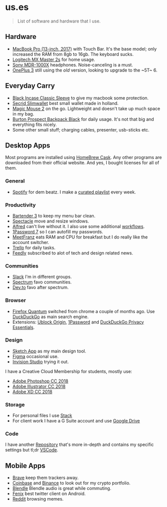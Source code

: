 # us.es
> List of software and hardware that I use.

## Hardware

* [MacBook Pro (13-inch, 2017)](https://www.apple.com/shop/buy-mac/macbook-pro?product=MPXV2LL/A&step=config) with Touch Bar. It's the base model; only increased the RAM from 8gb to 16gb. The keyboard sucks.
* [Logitech MX Master 2s](https://www.logitech.com/en-us/product/mx-master-2s-flow) for home usage.
* [Sony MDR-1000X](https://www.sony.com/electronics/headband-headphones/mdr-1000x) headphones. Noise-canceling is a must.
* [OnePlus 3](https://www.sony.com/electronics/headband-headphones/mdr-1000x) still using the *old* version, looking to upgrade to the ~5T~ 6.

## Everyday Carry

* [Black Incase Classic Sleeve](https://incase.eu/products/protection/macbook-sleeves/classic-sleeve-for-mb-pro-13.html) to give my macbook some protection.
* [Secrid Slimwallet](https://secrid.com/en/collection/slimwallet/product/id:601645908010) best small wallet made in holland.
* [Magic Mouse 2](https://www.apple.com/shop/product/MLA02LL/A/magic-mouse-2) on the go. Lightweight and doesn't take up much space in my bag.
* [Burton Prospect Backpack Black](https://www.burton.com/us/en/p/prospect-backpack/F18-163381.html?color=16338104717) for daily usage. It's not that big and everything fits nicely.
* Some other small stuff; charging cables, presenter, usb-sticks etc.

## Desktop Apps
Most programs are installed using [HomeBrew Cask](https://caskroom.github.io/). Any other programs are downloaded from their official website. And yes, I bought licenses for all of them.

### General
* [Spotify](https://www.spotify.com/nl/) for dem beatz. I make a [curated playlist](https://open.spotify.com/user/1146973603?si=wHtXYiP5R36BhZ10xMBrrQ) every week. 

### Productivity
* [Bartender 3](https://www.macbartender.com/) to keep my menu bar clean.
* [Spectacle](https://www.spectacleapp.com/) move and resize windows.
* [Alfred](https://www.alfredapp.com/) can't live without it. I also use some additional [workflows](/workflows).
* [1Password 7](https://1password.com/) so I can autofill my passwords.
* [MeetFranz](https://meetfranz.com/) eats RAM and CPU for breakfast but I do really like the account switcher.
* [Trello](https://trello.com/) for daily tasks.
* [Feedly](http://feedly.com/) subscribed to alot of tech and design related news.

### Communities
* [Slack](https://slack.com/) I'm in different groups.
* [Spectrum](https://spectrum.chat/) favo communities.
* [Dev.to](https://dev.to/) favo after spectrum.

### Browser
* [Firefox Quantum](https://www.mozilla.org/en-US/firefox/new/) switched from chrome a couple of months ago. Use [DuckDuckGo](https://duckduckgo.com/) as main search engine.
* Extensions:  [Ublock Origin](https://addons.mozilla.org/en-US/firefox/addon/ublock-origin/), [1Password](https://agilebits.com/onepassword/extensions) and [DuckDuckGo Privacy Essentials](https://addons.mozilla.org/en-US/firefox/addon/duckduckgo-for-firefox/).

### Design
* [Sketch App](https://www.sketchapp.com/) as my main design tool.
* [Figma](https://www.figma.com/) occasional use.
* [Invision Studio](https://www.invisionapp.com/studio) trying it out.

I have a Creative Cloud Membership for students, mostly use:

* [Adobe Photoshop CC 2018](https://www.adobe.com/creativecloud/buy/students.html)
* [Adobe Illustrator CC 2018](https://www.adobe.com/creativecloud/buy/students.html)
* [Adobe XD CC 2018](https://www.adobe.com/creativecloud/buy/students.html) 

### Storage
* For personal files I use [Stack](https://www.transip.nl/stack/)
* For client work I have a G Suite account and use [Google Drive](https://www.google.com/drive/)

### Code
I have another [Repository](https://github.com/dandevri/dotfil.es) that's more in-depth and contains my specific settings but tl;dr [VSCode](https://code.visualstudio.com/).

## Mobile Apps
* [Brave](https://www.brave.com/) keep them trackers away.
* [Coinbase](https://www.coinbase.com/) and [Binance](https://www.binance.com/) to look out for my crypto portfolio.
* [Blendle](https://blendle.com/getpremium) Blendle audio is great while commuting.
* [Fenix](https://play.google.com/store/apps/details?id=it.mvilla.android.fenix2&hl=en) best twitter client on Android.
* [Reddit](https://play.google.com/store/apps/details?id=com.reddit.frontpage) browsing memes.
